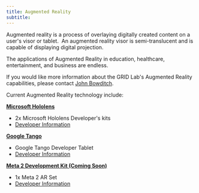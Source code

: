 ```yaml
---
title: Augmented Reality
subtitle:
---
```



Augmented reality is a process of overlaying digitally created content on a user's visor or tablet. &nbsp;An augmented reality visor is semi-translucent and is capable of displaying digital projection.

The applications of Augmented Reality in education, healthcare, entertainment, and business are endless. &nbsp;

If you would like more information about the GRID Lab's Augmented Reality capabilities, please contact [John Bowditch](javascript:void(location.href='mailto:'+String.fromCharCode(98,111,119,100,105,116,99,104,64,111,104,105,111,46,101,100,117)+'?subject=GRID%20Lab%20-%20Augmented%20Reality%20Interest')).

Current Augmented Reality technology include:

**<u>Microsoft Hololens</u>**

* 2x Microsoft Hololens Developer's kits
* [Developer Information](https://www.microsoft.com/microsoft-hololens/en-us)



**<u>Google Tango</u>**

* Google Tango Developer Tablet
* [Developer Information](https://get.google.com/tango/)


**<u>Meta 2 Development Kit (Coming Soon)</u>**

* 1x Meta 2 AR Set
* [Developer Information](https://www.metavision.com)
